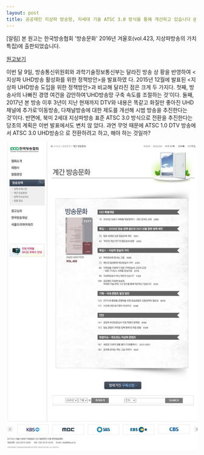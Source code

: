 ```yaml
---
layout: post
title: 공공재인 지상파 방송망, 차세대 기술 ATSC 3.0 방식을 통해 개선하고 있습니다 @ 방송문화 2020년 겨울호
---
```


[알림] 본 원고는 한국방송협회 '방송문화' 2016년 겨울호(vol.423, 지상파방송의 가치 특집)에 출판되었습니다.

[원고보기](http://www.kba.or.kr/kba2012/policy/magazine_view.asp?uid=6968)

이번 달 9일, 방송통신위원회와 과학기술정보통신부는 달라진 방송 상
황을 반영하여 <지상파 UHD방송 활성화를 위한 정책방안>을 발표하였
다. 2015년 12월에 발표된 <지상파 UHD방송 도입을 위한 정책방안>과
비교해 달라진 점은 크게 두 가지다. 첫째, 방송사의 나빠진 경영 여건을
감안하여‘UHD방송망 구축 속도를 조절하는 것’이다. 둘째, 2017년 본
방송 이후 3년이 지난 현재까지 DTV와 내용은 똑같고 화질만 좋아진
UHD 채널에 추가로‘이동방송, 다채널방송에 대한 제도를 개선해 시범
방송을 추진한다는 것’이다. 반면에, 북미 2세대 지상파방송 표준 ATSC
3.0 방식으로 전환을 추진한다는 당초의 계획은 이번 발표에서도 변치 않
았다. 과연 무엇 때문에 ATSC 1.0 DTV 방송에서 ATSC 3.0 UHD방송으
로 전환하려고 하고, 해야 하는 것일까?


![그림](/images/KBA_2020_Winter.JPG)
